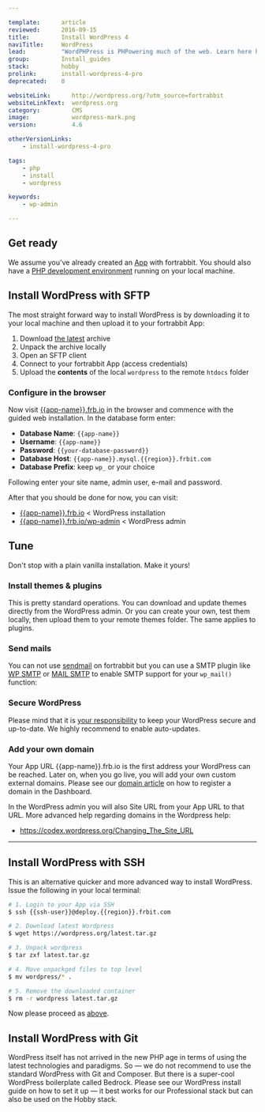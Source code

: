 ```yaml
---

template:      article
reviewed:      2016-09-15
title:         Install WordPress 4
naviTitle:     WordPress
lead:          "WordPHPress is PHPowering much of the web. Learn here how to install and tune the popular blogging and CMS engine WordPress 4 on fortrabbit."
group:         Install_guides
stack:         hobby
prolink:       install-wordpress-4-pro
deprecated:    0

websiteLink:      http://wordpress.org/?utm_source=fortrabbit
websiteLinkText:  wordpress.org
category:         CMS
image:            wordpress-mark.png
version:          4.6

otherVersionLinks:
    - install-wordpress-4-pro

tags:
    - php
    - install
    - wordpress

keywords:
    - wp-admin

---
```


## Get ready

We assume you've already created an [App](app) with fortrabbit. You should also have a [PHP development environment](/local-development) running on your local machine.


## Install WordPress with SFTP

The most straight forward way to install WordPress is by downloading it to your local machine and then upload it to your fortrabbit App:

1. Download [the latest](https://wordpress.org/latest.zip) archive
2. Unpack the archive locally
3. Open an SFTP client
4. Connect to your fortrabbit App (access credentials)
3. Upload the **contents** of the local `wordpress` to the remote `htdocs` folder

### Configure in the browser

Now visit [{{app-name}}.frb.io](https://{{app-name}}.frb.io) in the browser and commence with the guided web installation. In the database form enter:

* **Database Name**: `{{app-name}}`
* **Username**: `{{app-name}}`
* **Password**: `{{your-database-password}}`
* **Database Host**: `{{app-name}}.mysql.{{region}}.frbit.com`
* **Database Prefix**: keep `wp_` or your choice

Following enter your site name, admin user, e-mail and password.

After that you should be done for now, you can visit:

* [{{app-name}}.frb.io](https://{{app-name}}.frb.io) < WordPress installation
* [{{app-name}}.frb.io/wp-admin](https://{{app-name}}.frb.io/admin) < WordPress admin

## Tune

Don't stop with a plain vanilla installation. Make it yours!

### Install themes & plugins

This is pretty standard operations. You can download and update themes directly from the WordPress admin. Or you can create your own, test them locally, then upload them to your remote themes folder. The same applies to plugins.

### Send mails

You can not use [sendmail](quirks#toc-mailing) on fortrabbit but you can use a SMTP plugin like [WP SMTP](http://wordpress.org/plugins/wp-smtp/) or [MAIL SMTP](http://wordpress.org/plugins/wp-mail-smtp/) to enable SMTP support for your `wp_mail()` function:

### Secure WordPress

Please mind that it is [your responsibility](/security) to keep your WordPress secure and up-to-date. We highly recommend to enable auto-updates.


### Add your own domain

Your App URL {{app-name}}.frb.io is the first address your WordPress can be reached. Later on, when you go live, you will add your own custom external domains. Please see our [domain article](/about-domains) on how to register a domain in the Dashboard.

In the WordPress admin you will also Site URL from your App URL to that URL. More advanced help regarding domains in the Wordpress help:

* https://codex.wordpress.org/Changing_The_Site_URL

- - -


## Install WordPress with SSH

This is an alternative quicker and more advanced way to install WordPress. Issue the following in your local terminal:

```bash
# 1. Login to your App via SSH
$ ssh {{ssh-user}}@deploy.{{region}}.frbit.com

# 2. Download latest Wordpress
$ wget https://wordpress.org/latest.tar.gz

# 3. Unpack wordpress
$ tar zxf latest.tar.gz

# 4. Move unpackged files to top level
$ mv wordpress/* .

# 5. Remove the downloaded container
$ rm -r wordpress latest.tar.gz
```

Now please proceed as [above](#toc-configure-in-the-browser).


## Install WordPress with Git

WordPress itself has not arrived in the new PHP age in terms of using the latest technologies and paradigms. So — we do not recommend to use the standard WordPress with Git and Composer. But there is a super-cool WordPress boilerplate called Bedrock. Please see our WordPress install guide on how to set it up — it best works for our Professional stack but can also be used on the Hobby stack.